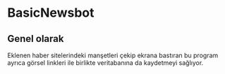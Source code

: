 # BasicNewsbot

## Genel olarak
Eklenen haber sitelerindeki manşetleri çekip ekrana bastıran bu program ayrıca görsel linkleri ile birlikte veritabanına da kaydetmeyi sağlıyor.

